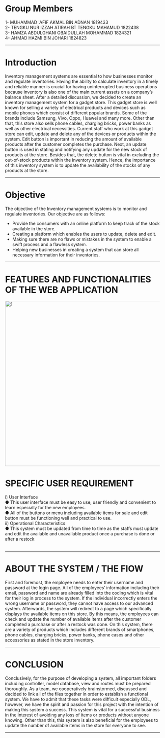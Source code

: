 # Group Members <br>
1- MUHAMMAD 'AFIF AKMAL BIN ADNAN 1819433 
<br>
2- TENGKU NUR IZZAH ATIRAH BT TENGKU MAHAMUD 1822438
<br>
3- HAMZA ABDULGHANI OBAIDULLAH MOHAMMAD 1824321
<br>
4- AHMAD HAZMI BIN JOHARI 1824823
<br>
<hr>

# Introduction 
Inventory management systems are essential to how businesses monitor and regulate inventories. Having the ability to calculate inventory in a timely and reliable manner is crucial for having uninterrupted business operations because inventory is also one of the main current assets on a company’s balance sheet. After a detailed discussion, we decided to create an inventory management system for a gadget store. This gadget store is well known for selling a variety of electrical products and devices such as mobile phones which consist of different popular brands. Some of the brands include Samsung, Vivo, Oppo, Huawei and many more. Other than that, this store also sells phone cables, charging bricks, power banks as well as other electrical necessities. Current staff who work at this gadget store can edit, update and delete any of the devices or products within the system. Edit button is important in reducing the amount of available products after the customer completes the purchase. Next, an update button is used in stating and notifying any update for the new stock of products at the store. Besides that, the delete button is vital in excluding the out-of-stock products within the inventory system. Hence, the importance of this inventory system is to update the availability of the stocks of any products at the store.
<br>
<hr>

# Objective <br>
The objective of the Inventory management systems is to monitor and regulate inventories. Our objective are as follows: <br>
<ul>
<li>Provide the consumers with an online platform to keep track of the stock available in the store.</li>
<li>Creating a platform which enables the users to update, delete and edit.</li>
<li>Making sure there are no flaws or mistakes in the system to enable a swift process and a flawless system.</li>
<li>Helping new businesses in creating a system that can store all necessary information for their inventories.</li>
</ul>
<hr>

# FEATURES AND FUNCTIONALITIES OF THE WEB APPLICATION
<img width="536" alt="1" src="https://user-images.githubusercontent.com/61685490/121810614-29983880-cc94-11eb-8c96-d97c775b97a9.png">

# SPECIFIC USER REQUIREMENT 
i) User Interface<br>
● This user interface must be easy to use, user friendly and convenient to learn especially for the new employees.<br> ● All of the buttons or menu including available items for sale and edit button must be functioning well and practical to use.<br> 
ii) Operational Characteristics<br> 
● This system must be updated from time to time as the staffs must update and edit the available and unavailable product once a purchase is done or after a restock<br>
<br>
<hr>

# ABOUT THE SYSTEM / THE FlOW 
First and foremost, the employee needs to enter their username and password at the login page. All of the employees’ information including their email, password and name are already filled into the coding which is vital for their log in process to the system. If the individual incorrectly enters the wrong username or password, they cannot have access to our advanced system. Afterwards, the system will redirect to a page which specifically displays the available items on this store. By this means, the employees can check and update the number of available items after the customer completed a purchase or after a restock was done. On this system, there are a variety of products which includes different brands of smartphones, phone cables, charging bricks, power banks, phone cases and other accessories as stated in the store inventory.
<br>
<hr>

# CONCLUSION 
Conclusively, for the purpose of developing a system, all important folders including controller, model database, view and routes must be prepared thoroughly. As a team, we cooperatively brainstormed, discussed and decided to link all of the files together in order to establish a functional system. We have to admit that these tasks were difficult especially ODL, however, we have the spirit and passion for this project with the intention of making this system a success. This system is vital for a successful business in the interest of avoiding any loss of items or products without anyone knowing. Other than this, this system is also beneficial for the employees to update the number of available items in the store for everyone to see.
<br>
<hr>
